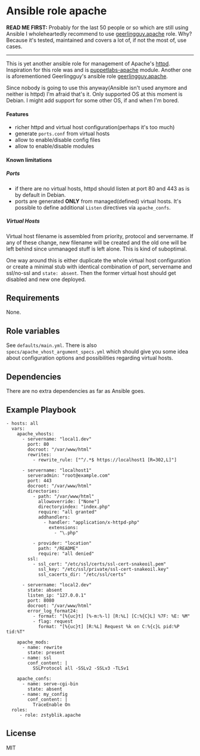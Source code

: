 # Ansible role apache

**READ ME FIRST:** Probably for the last 50 people or so which are still using
Ansible I wholeheartedly recommend to use [geerlingguy.apache] role. Why?
Because it's tested, maintained and covers a lot of, if not the most of, use
cases.

---

This is yet another ansible role for management of Apache's [httpd]. Inspiration
for this role was and is [puppetlabs-apache] module. Another one is
aforementioned Geerlingguy's ansible role [geerlingguy.apache].

Since nobody is going to use this anyway(Ansible isn't used anymore and neither
is httpd) I'm afraid that's it. Only supported OS at this moment is Debian.
I might add support for some other OS, if and when I'm bored.

#### Features

* richer httpd and virtual host configuration(perhaps it's too much)
* generate `ports.conf` from virtual hosts
* allow to enable/disable config files
* allow to enable/disable modules

#### Known limitations

##### Ports

* if there are no virtual hosts, httpd should listen at port 80 and 443 as is
  by default in Debian.
* ports are generated **ONLY** from managed(defined) virtual hosts. It's
  possible to define additional `Listen` directives via `apache_confs`.

##### Virtual Hosts

Virtual host filename is assembled from priority, protocol and servername. If
any of these change, new filename will be created and the old one will be left
behind since unmanaged stuff is left alone. This is kind of suboptimal.

One way around this is either duplicate the whole virtual host configuration or
create a minimal stub with identical combination of port, servername and
ssl/no-ssl and `state: absent`. Then the former virtual host should get
disabled and new one deployed.

## Requirements

None.

## Role variables

See `defaults/main.yml`. There is also `specs/apache_vhost_argument_specs.yml`
which should give you some idea about configuration options and possibilities
regarding virtual hosts.

## Dependencies

There are no extra dependencies as far as Ansible goes.

## Example Playbook

```
- hosts: all
  vars:
    apache_vhosts:
      - servername: "local1.dev"
        port: 80
        docroot: "/var/www/html"
        rewrites:
          - rewrite_rule: ["^/.*$ https://localhost1 [R=302,L]"]

      - servername: "localhost1"
        serveradmin: "root@example.com"
        port: 443
        docroot: "/var/www/html"
        directories:
          - path: "/var/www/html"
            allowoverride: ["None"]
            directoryindex: "index.php"
            require: "all granted"
            addhandlers:
              - handler: "application/x-httpd-php"
                extensions:
                  - "\.php"

          - provider: "location"
            path: "/README"
            require: "all denied"
        ssl:
          - ssl_cert: "/etc/ssl/certs/ssl-cert-snakeoil.pem"
            ssl_key: "/etc/ssl/private/ssl-cert-snakeoil.key"
            ssl_cacerts_dir: "/etc/ssl/certs"

      - servername: "local2.dev"
        state: absent
        listen_ip: "127.0.0.1"
        port: 8080
        docroot: "/var/www/html"
        error_log_format24:
          - format: "[%{uc}t] [%-m:%-l] [R:%L] [C:%{C}L] %7F: %E: %M"
          - flag: request
            format: "[%{uc}t] [R:%L] Request %k on C:%{c}L pid:%P tid:%T"

    apache_mods:
      - name: rewrite
        state: present
      - name: ssl
        conf_content: |
          SSLProtocol all -SSLv2 -SSLv3 -TLSv1

    apache_confs:
      - name: serve-cgi-bin
        state: absent
      - name: my_config
        conf_content: |
          TraceEnable On
  roles:
     - role: zstyblik.apache
```

## License

MIT

[geerlingguy.apache]: https://github.com/geerlingguy/ansible-role-apache/tree/master
[httpd]: https://httpd.apache.org
[puppetlabs-apache]: https://forge.puppet.com/modules/puppetlabs/apache/readme

